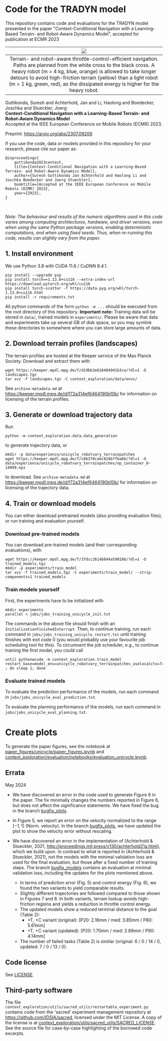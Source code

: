 # Code for the TRADYN model

This repository contains code and evaluations for the TRADYN model presented in the paper "Context-Conditional Navigation with a Learning-Based Terrain- and Robot-Aware Dynamics Model", accepted for publication at ECMR 2023

| ![](context_exploration/evaluation/notebooks/generated/unicycle_planning_teaser.png) | 
|:--:| 
| Terrain- and robot-aware throttle-control-efficient navigation. Paths are planned from the white cross to the black cross. A heavy robot (m = 4 kg, blue, orange) is allowed to take longer detours to avoid high-friction terrain (yellow) than a light robot (m = 1 kg, green, red), as the dissipated energy is higher for the heavy robot. |


Guttikonda, Suresh and Achterhold, Jan and Li, Haolong and Boedecker, Joschka and Stueckler, Joerg: \
**Context-Conditional Navigation with a Learning-Based Terrain- and Robot-Aware Dynamics Model**\
Accepted at the IEEE European Conference on Mobile Robots (ECMR) 2023.

Preprint: https://arxiv.org/abs/2307.09206

If you use the code, data or models provided in this repository for your research, please cite our paper as:
```
@inproceedings{
    guttikonda2023context,
    title={Context-Conditional Navigation with a Learning-Based Terrain- and Robot-Aware Dynamics Model},
    author={Suresh Guttikonda Jan Achterhold and Haolong Li and Joschka Boedecker and Joerg Stueckler},
    booktitle={Accepted at the IEEE European Conference on Mobile Robots (ECMR) 2023},
    year={2023},
}
```

<br/>

*Note: The behaviour and results of the numeric algorithms used in this code varies among
computing architectures, hardware, and driver versions, even when using the same Python package versions,
enabling deterministic computations, and when using fixed seeds.
Thus, when re-running this code, results can slightly vary from the paper.*

## 1. Install environment
We use Python 3.8 with CUDA 11.6 / CuDNN 8.4.1.
```
pip install --upgrade pip
pip install torch==1.13.0+cu116 --extra-index-url https://download.pytorch.org/whl/cu116
pip install torch-scatter -f https://data.pyg.org/whl/torch-1.13.0+cu116.html
pip install -r requirements.txt
```


All python commands of the form `python -m ...` should be executed from the root directory of this repository.
**Important note:** Training data will be stored in `data/`, trained models in `experiments/`.
Please be aware that data and experiments take up several GB of disk space,
so you may symlink these directories to somewhere
where you can store large amounts of data.

## 2. Download terrain profiles (landscapes)
The terrain profiles are hosted at the Keeper service of the Max Planck Society. Download and extract them with
```
wget https://keeper.mpdl.mpg.de/f/d19bb3e616484941b3ce/?dl=1 -O landscapes.tgz
tar xvz -f landscapes.tgz -C context_exploration/data/envs/
```
See `archive-metadata.md` at https://keeper.mpdl.mpg.de/d/f72a314ef6464190b10b/ for information on licensing of the terrain profiles.

## 3. Generate or download trajectory data
Run
```
python -m context_exploration.data.data_generation
```
to generate trajectory data, or 
```
mkdir -p data/experience/unicycle_robotvary_terrainpatches
wget https://keeper.mpdl.mpg.de/f/c0b370ca6c824b7fba66/?dl=1 -O data/experience/unicycle_robotvary_terrainpatches/np_container_0-14999.npz
```
to download.
See `archive-metadata.md` at https://keeper.mpdl.mpg.de/d/f72a314ef6464190b10b/ for information on licensing of the trajectory data.

## 4. Train or download models
You can either download pretrained models (also providing evaluation files), or run training and evaluation yourself.

### Download pre-trained models
You can download pre-trained models (and their corresponding evaluations), with
```
wget https://keeper.mpdl.mpg.de/f/37dcc2614b044a598186/?dl=1 -O trained_models.tgz
mkdir -p experiments/train_model
tar xvz -f trained_models.tgz -C experiments/train_model/ --strip-components=1 trained_models
```
### Train models yourself


First, the experiments have to be initialized with
```
mkdir experiments
parallel < jobs/jobs_training_unicycle_init.txt
```
The commands in the above file should finish with an `InitializationFinishedInterrupt`. Then, to continue training, run each command in `jobs/jobs_training_unicycle_restart.txt`
until training finishes with exit code 0 (you would probably use your favourite job scheduling tool for this).
To circumvent the job scheduler, e.g., to continue training the first model, you could call
```
until pythonwcuda -m context_exploration.train_model restart_base=model_env=unicycle_robotvary_terrainpatches_uselocalctx=True_seed=1
; do sleep 1; done
```


### Evaluate trained models
To evaluate the prediction performance of the models, run each command in `jobs/jobs_unicycle_eval_prediction.txt`.

To evaluate the planning performance of the models, run each command in `jobs/jobs_unicycle_eval_planning.txt`.


# Create plots
To generate the paper figures, see the notebook at [paper_figures/unicycle/paper_figures.ipynb](paper_figures/unicycle/paper_figures.ipynb) and [context_exploration/evaluation/notebooks/evaluation_unicycle.ipynb](context_exploration/evaluation/notebooks/evaluation_unicycle.ipynb).


## Errata
May 2024

* We have discovered an error in the code used to generate Figure 6 in the paper. The fix minimally changes the numbers reported in Figure 6, but does not affect the significance statements. We have fixed the bug in the branch [bugfix_plots](https://github.com/EmbodiedVision/tradyn/tree/bugfix_plots/).

* In Figure 5, we report an error on the velocity normalized to the range $[-1, 1]$ (Norm. velocity). In the branch [bugfix_plots](https://github.com/EmbodiedVision/tradyn/tree/bugfix_plots/), we have updated the plot to show the velocity error without rescaling.


* We have discovered an error in the implementation of (Achterhold & Stueckler, 2021, http://proceedings.mlr.press/v130/achterhold21a.html), which we build upon. In contrast to what is reported in (Achterhold & Stueckler, 2021), not the models with the minimal validation loss are used for the final evaluation, but those after a fixed number of training steps. The branch [bugfix_models](https://github.com/EmbodiedVision/tradyn/tree/bugfix_models/) contains an evaluation at minimal validation loss, including the updates for the plots mentioned above.

  * In terms of prediction error (Fig. 5) and control energy (Fig. 6), we found the two variants to yield comparable results.
  * Slightly different trajectories are followed compared to those shown in Figures 7 and 8. In both variants, terrain lookup avoids high-friction regions and yields a reduction in throttle control energy.
  * The updated models show a reduced terminal distance to the goal (Table 2):
    * +T, +C variant (original): [P20: 2.16mm / med: 3.85mm / P80: 5.61mm] 
    * +T, +C variant (updated): [P20: 1.70mm / med: 2.89mm / P80: 4.14mm] 
  * The number of failed tasks (Table 2) is similar (original: 6 / 0 / 14 / 0, updated: 7 / 0 / 13 / 0).





## Code license
See [LICENSE](LICENSE).

## Third-party software
The file `context_exploration/utils/sacred_utils/restartable_experiment.py` contains code from the
'sacred' experiment management repository at https://github.com/IDSIA/sacred,
licensed under the MIT License. A copy of the license is at
[context_exploration/utils/sacred_utils/SACRED_LICENSE](context_exploration/utils/sacred_utils/SACRED_LICENSE).
See the source file for case-by-case highlighting of the borrowed code excerpts.
